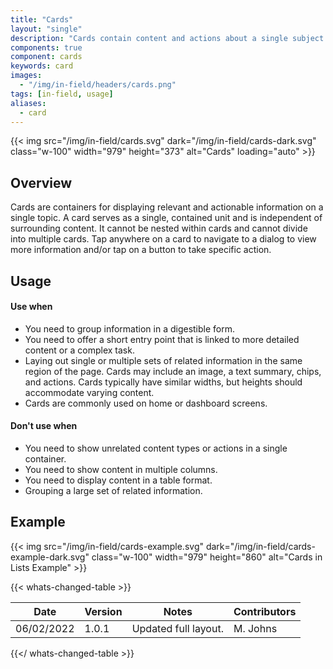 ```yaml
---
title: "Cards"
layout: "single"
description: "Cards contain content and actions about a single subject."
components: true
component: cards
keywords: card
images:
  - "/img/in-field/headers/cards.png"
tags: [in-field, usage]
aliases:
  - card
---
```


{{< img src="/img/in-field/cards.svg" dark="/img/in-field/cards-dark.svg" class="w-100" width="979" height="373" alt="Cards" loading="auto" >}}

## Overview

Cards are containers for displaying relevant and actionable information on a single topic. A card serves as a single, contained unit and is independent of surrounding content. It cannot be nested within cards and cannot divide into multiple cards. Tap anywhere on a card to navigate to a dialog to view more information and/or tap on a button to take specific action.

## Usage

#### Use when

- You need to group information in a digestible form.
- You need to offer a short entry point that is linked to more detailed content or a complex task.
- Laying out single or multiple sets of related information in the same region of the page. Cards may include an image, a text summary, chips, and actions. Cards typically have similar widths, but heights should accommodate varying content.
- Cards are commonly used on home or dashboard screens.

#### Don't use when

- You need to show unrelated content types or actions in a single container.
- You need to show content in multiple columns.
- You need to display content in a table format.
- Grouping a large set of related information.

## Example

{{< img src="/img/in-field/cards-example.svg" dark="/img/in-field/cards-example-dark.svg" class="w-100" width="979" height="860" alt="Cards in Lists Example" >}}

{{< whats-changed-table >}}

| Date       | Version | Notes                | Contributors |
| ---------- | ------- | -------------------- | ------------ |
| 06/02/2022 | 1.0.1   | Updated full layout. | M. Johns     |

{{</ whats-changed-table >}}
